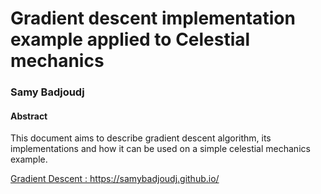 # Gradient descent implementation example applied to Celestial mechanics
### Samy Badjoudj
#### Abstract
This document aims to describe gradient descent algorithm, its implementations and how it can be used on a simple celestial mechanics
example.

[Gradient Descent : https://samybadjoudj.github.io/ ](https://samybadjoudj.github.io)
